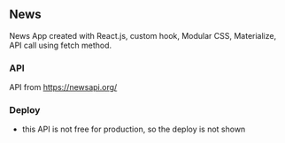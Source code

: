 ## News

News App created with React.js, custom hook, Modular CSS, Materialize, API call using fetch method.

### API

API from https://newsapi.org/

### Deploy

- this API is not free for production, so the deploy is not shown
